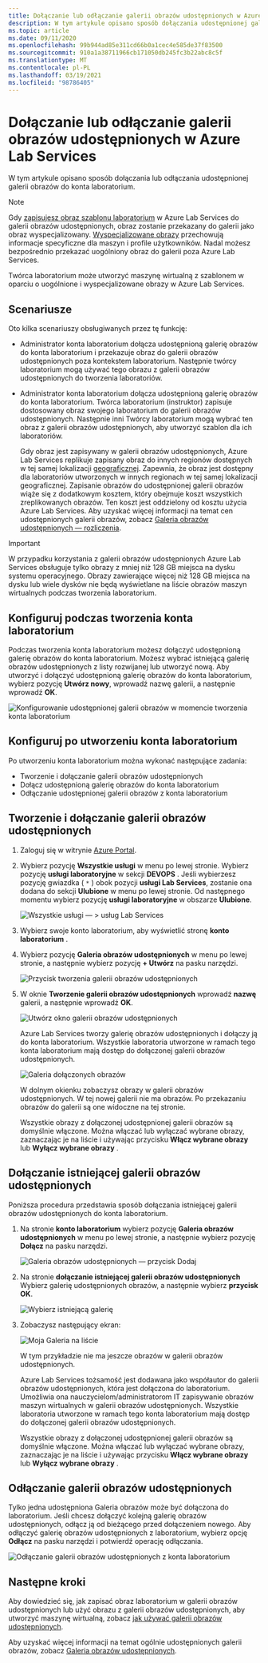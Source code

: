 ```yaml
---
title: Dołączanie lub odłączanie galerii obrazów udostępnionych w Azure Lab Services | Microsoft Docs
description: W tym artykule opisano sposób dołączania udostępnionej galerii obrazów do laboratorium zajęć w Azure Lab Services.
ms.topic: article
ms.date: 09/11/2020
ms.openlocfilehash: 99b944ad85e311cd66b0a1cec4e585de37f83500
ms.sourcegitcommit: 910a1a38711966cb171050db245fc3b22abc8c5f
ms.translationtype: MT
ms.contentlocale: pl-PL
ms.lasthandoff: 03/19/2021
ms.locfileid: "98786405"
---
```

# <a name="attach-or-detach-a-shared-image-gallery-in-azure-lab-services"></a>Dołączanie lub odłączanie galerii obrazów udostępnionych w Azure Lab Services
W tym artykule opisano sposób dołączania lub odłączania udostępnionej galerii obrazów do konta laboratorium. 

> [!NOTE]
> Gdy [zapisujesz obraz szablonu laboratorium](how-to-use-shared-image-gallery.md#save-an-image-to-the-shared-image-gallery) w Azure Lab Services do galerii obrazów udostępnionych, obraz zostanie przekazany do galerii jako obraz wyspecjalizowany. [Wyspecjalizowane obrazy](../virtual-machines/shared-image-galleries.md#generalized-and-specialized-images) przechowują informacje specyficzne dla maszyn i profile użytkowników. Nadal możesz bezpośrednio przekazać uogólniony obraz do galerii poza Azure Lab Services. 
>
> Twórca laboratorium może utworzyć maszynę wirtualną z szablonem w oparciu o uogólnione i wyspecjalizowane obrazy w Azure Lab Services. 

## <a name="scenarios"></a>Scenariusze
Oto kilka scenariuszy obsługiwanych przez tę funkcję: 

- Administrator konta laboratorium dołącza udostępnioną galerię obrazów do konta laboratorium i przekazuje obraz do galerii obrazów udostępnionych poza kontekstem laboratorium. Następnie twórcy laboratorium mogą używać tego obrazu z galerii obrazów udostępnionych do tworzenia laboratoriów. 
- Administrator konta laboratorium dołącza udostępnioną galerię obrazów do konta laboratorium. Twórca laboratorium (instruktor) zapisuje dostosowany obraz swojego laboratorium do galerii obrazów udostępnionych. Następnie inni Twórcy laboratorium mogą wybrać ten obraz z galerii obrazów udostępnionych, aby utworzyć szablon dla ich laboratoriów. 

    Gdy obraz jest zapisywany w galerii obrazów udostępnionych, Azure Lab Services replikuje zapisany obraz do innych regionów dostępnych w tej samej lokalizacji [geograficznej](https://azure.microsoft.com/global-infrastructure/geographies/). Zapewnia, że obraz jest dostępny dla laboratoriów utworzonych w innych regionach w tej samej lokalizacji geograficznej. Zapisanie obrazów do udostępnionej galerii obrazów wiąże się z dodatkowym kosztem, który obejmuje koszt wszystkich zreplikowanych obrazów. Ten koszt jest oddzielony od kosztu użycia Azure Lab Services. Aby uzyskać więcej informacji na temat cen udostępnionych galerii obrazów, zobacz [Galeria obrazów udostępnionych — rozliczenia](../virtual-machines/shared-image-galleries.md#billing).

> [!IMPORTANT]
> W przypadku korzystania z galerii obrazów udostępnionych Azure Lab Services obsługuje tylko obrazy z mniej niż 128 GB miejsca na dysku systemu operacyjnego. Obrazy zawierające więcej niż 128 GB miejsca na dysku lub wiele dysków nie będą wyświetlane na liście obrazów maszyn wirtualnych podczas tworzenia laboratorium.

## <a name="configure-at-the-time-of-lab-account-creation"></a>Konfiguruj podczas tworzenia konta laboratorium
Podczas tworzenia konta laboratorium możesz dołączyć udostępnioną galerię obrazów do konta laboratorium. Możesz wybrać istniejącą galerię obrazów udostępnionych z listy rozwijanej lub utworzyć nową. Aby utworzyć i dołączyć udostępnioną galerię obrazów do konta laboratorium, wybierz pozycję **Utwórz nowy**, wprowadź nazwę galerii, a następnie wprowadź **OK**. 

![Konfigurowanie udostępnionej galerii obrazów w momencie tworzenia konta laboratorium](./media/how-to-use-shared-image-gallery/new-lab-account.png)

## <a name="configure-after-the-lab-account-is-created"></a>Konfiguruj po utworzeniu konta laboratorium
Po utworzeniu konta laboratorium można wykonać następujące zadania:

- Tworzenie i dołączanie galerii obrazów udostępnionych
- Dołącz udostępnioną galerię obrazów do konta laboratorium
- Odłączanie udostępnionej galerii obrazów z konta laboratorium

## <a name="create-and-attach-a-shared-image-gallery"></a>Tworzenie i dołączanie galerii obrazów udostępnionych
1. Zaloguj się w witrynie [Azure Portal](https://portal.azure.com).
2. Wybierz pozycję **Wszystkie usługi** w menu po lewej stronie. Wybierz pozycję **usługi laboratoryjne** w sekcji **DEVOPS** . Jeśli wybierzesz pozycję gwiazdka ( `*` ) obok pozycji **usługi Lab Services**, zostanie ona dodana do sekcji **Ulubione** w menu po lewej stronie. Od następnego momentu wybierz pozycję **usługi laboratoryjne** w obszarze **Ulubione**.

    ![Wszystkie usługi — > usług Lab Services](./media/tutorial-setup-lab-account/select-lab-accounts-service.png)
3. Wybierz swoje konto laboratorium, aby wyświetlić stronę **konto laboratorium** . 
4. Wybierz pozycję **Galeria obrazów udostępnionych** w menu po lewej stronie, a następnie wybierz pozycję **+ Utwórz** na pasku narzędzi.  

    ![Przycisk tworzenia galerii obrazów udostępnionych](./media/how-to-use-shared-image-gallery/new-shared-image-gallery-button.png)
5. W oknie **Tworzenie galerii obrazów udostępnionych** wprowadź **nazwę** galerii, a następnie wprowadź **OK**. 

    ![Utwórz okno galerii obrazów udostępnionych](./media/how-to-use-shared-image-gallery/create-shared-image-gallery-window.png)

    Azure Lab Services tworzy galerię obrazów udostępnionych i dołączy ją do konta laboratorium. Wszystkie laboratoria utworzone w ramach tego konta laboratorium mają dostęp do dołączonej galerii obrazów udostępnionych. 

    ![Galeria dołączonych obrazów](./media/how-to-use-shared-image-gallery/image-gallery-in-list.png)

    W dolnym okienku zobaczysz obrazy w galerii obrazów udostępnionych. W tej nowej galerii nie ma obrazów. Po przekazaniu obrazów do galerii są one widoczne na tej stronie.     

    Wszystkie obrazy z dołączonej udostępnionej galerii obrazów są domyślnie włączone. Można włączać lub wyłączać wybrane obrazy, zaznaczając je na liście i używając przycisku **Włącz wybrane obrazy** lub **Wyłącz wybrane obrazy** .

## <a name="attach-an-existing-shared-image-gallery"></a>Dołączanie istniejącej galerii obrazów udostępnionych
Poniższa procedura przedstawia sposób dołączania istniejącej galerii obrazów udostępnionych do konta laboratorium. 

1. Na stronie **konto laboratorium** wybierz pozycję **Galeria obrazów udostępnionych** w menu po lewej stronie, a następnie wybierz pozycję **Dołącz** na pasku narzędzi. 

    ![Galeria obrazów udostępnionych — przycisk Dodaj](./media/how-to-use-shared-image-gallery/sig-attach-button.png)
5. Na stronie **dołączanie istniejącej galerii obrazów udostępnionych** Wybierz galerię udostępnionych obrazów, a następnie wybierz **przycisk OK**.

    ![Wybierz istniejącą galerię](./media/how-to-use-shared-image-gallery/select-image-gallery.png)
6. Zobaczysz następujący ekran: 

    ![Moja Galeria na liście](./media/how-to-use-shared-image-gallery/my-gallery-in-list.png)
    
    W tym przykładzie nie ma jeszcze obrazów w galerii obrazów udostępnionych.

    Azure Lab Services tożsamość jest dodawana jako współautor do galerii obrazów udostępnionych, która jest dołączona do laboratorium. Umożliwia ona nauczycielom/administratorom IT zapisywanie obrazów maszyn wirtualnych w galerii obrazów udostępnionych. Wszystkie laboratoria utworzone w ramach tego konta laboratorium mają dostęp do dołączonej galerii obrazów udostępnionych. 

    Wszystkie obrazy z dołączonej udostępnionej galerii obrazów są domyślnie włączone. Można włączać lub wyłączać wybrane obrazy, zaznaczając je na liście i używając przycisku **Włącz wybrane obrazy** lub **Wyłącz wybrane obrazy** . 

## <a name="detach-a-shared-image-gallery"></a>Odłączanie galerii obrazów udostępnionych
Tylko jedna udostępniona Galeria obrazów może być dołączona do laboratorium. Jeśli chcesz dołączyć kolejną galerię obrazów udostępnionych, odłącz ją od bieżącego przed dołączeniem nowego. Aby odłączyć galerię obrazów udostępnionych z laboratorium, wybierz opcję **Odłącz** na pasku narzędzi i potwierdź operację odłączania. 

![Odłączanie galerii obrazów udostępnionych z konta laboratorium](./media/how-to-use-shared-image-gallery/detach.png)

## <a name="next-steps"></a>Następne kroki
Aby dowiedzieć się, jak zapisać obraz laboratorium w galerii obrazów udostępnionych lub użyć obrazu z galerii obrazów udostępnionych, aby utworzyć maszynę wirtualną, zobacz [jak używać galerii obrazów udostępnionych](how-to-use-shared-image-gallery.md).

Aby uzyskać więcej informacji na temat ogólnie udostępnionych galerii obrazów, zobacz [Galeria obrazów udostępnionych](../virtual-machines/shared-image-galleries.md).